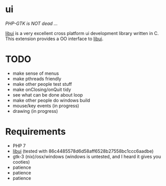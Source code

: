 ui
==
*PHP-GTK is NOT dead ...*

[libui](https://github.com/andlabs/libui) is a very excellent cross platform ui development library written in C. This extension provides a OO interface to [libui](https://github.com/andlabs/libui).

TODO
====

  - make sense of menus
  - make pthreads friendly
  - make other people test stuff
  - make onClosing/onQuit tidy
  - see what can be done about loop
  - make other people do windows build
  - mouse/key events (in progress)
  - drawing (in progress)

Requirements
===========

  - PHP 7
  - [libui](https://github.com/andlabs/libui) (tested with 86c4485578d6d58aff6528b27558bc1ccc6aadbe)
  - gtk-3 (nix)/osx/windows (windows is untested, and I heard it gives you cooties)
  - patience
  - patience
  - patience
